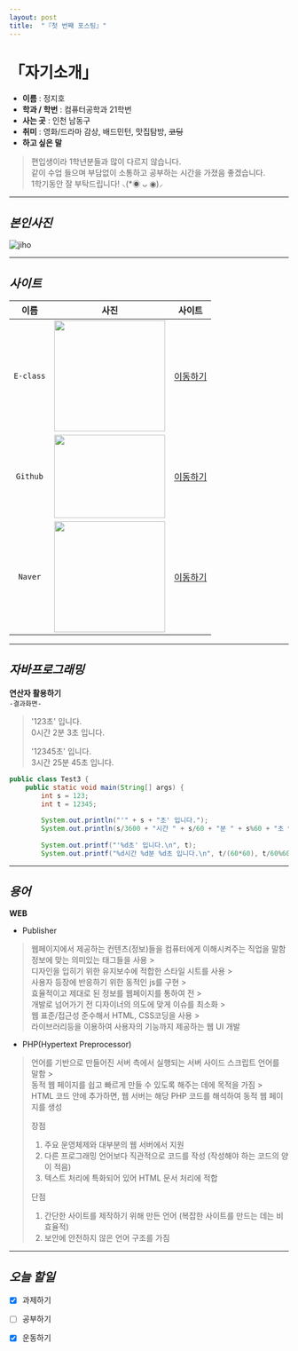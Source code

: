 ```yaml
---
layout: post
title:  "『첫 번째 포스팅』"
---
```

# 「자기소개」
<!-- Heading -->
<!-- Bullet list -->
<!-- Text attrivutes -->
<!-- Image -->
<!-- Link -->
<!-- Code -->
<!-- Click list -->



- **이름** : 정지호 
- **학과 / 학번** : 컴퓨터공학과 21학번 
- **사는 곳** : 인천 남동구
- **취미** : 영화/드라마 감상,  배드민턴,  맛집탐방,  ~~코딩~~
- **하고 싶은 말**
<!-- Quoto -->
  > 편입생이라 1학년분들과 많이 다르지 않습니다.     
  > 같이 수업 들으며 부담없이 소통하고 공부하는 시간을 가졌음 좋겠습니다.        
  > 1학기동안 잘 부탁드립니다! ⸜(*◉ ᴗ ◉)⸝    

***

## *본인사진*
![jiho](https://user-images.githubusercontent.com/127321491/226171178-bde24ccf-96aa-4eea-bc0f-1da226b0e7e1.jpg)

***

## *사이트*
<!-- Table -->





|이름|사진|사이트|
|:---:|:---:|:---:|
|`E-class`|<img src="https://user-images.githubusercontent.com/127321491/226171578-b91f9c4d-a733-4819-8a55-7763052877ea.jpg" width="200" height="200"/>|[이동하기](http://eclass.hansei.ac.kr/ilos/main/main_form.acl)|
|`Github`|<img src="https://user-images.githubusercontent.com/127321491/226171500-45af89bd-8fc3-43b7-bdd5-0d04ea825143.png" width="200" height="150"/>|[이동하기](https://github.com/)|
|`Naver`|<img src="https://user-images.githubusercontent.com/127321491/226171593-a33beba7-5680-4baf-84a5-152efb4f4715.jpg" width="200" height="200"/>|[이동하기](https://www.naver.com/)|

***

## *자바프로그래밍*
**연산자 활용하기**    
 `-결과화면-`    

> '123초' 입니다.  
> 0시간 2분 3초 입니다.
> 
> '12345초' 입니다.     
> 3시간 25분 45초 입니다.     

```java
public class Test3 {
	public static void main(String[] args) {
		int s = 123;
		int t = 12345;
		
		System.out.println("'" + s + "초' 입니다.");
		System.out.println(s/3600 + "시간 " + s/60 + "분 " + s%60 + "초 입니다.");
		
		System.out.printf("'%d초' 입니다.\n", t);
		System.out.printf("%d시간 %d분 %d초 입니다.\n", t/(60*60), t/60%60 ,t%60);      
```

***


## *용어*
**WEB**   

- Publisher
 > 웹페이지에서 제공하는 컨텐츠(정보)들을 컴퓨터에게 이해시켜주는 직업을 말함     
 > 정보에 맞는 의미있는 태그들을 사용 >      
 > 디자인을 입히기 위한 유지보수에 적합한 스타일 시트를 사용  >       
 > 사용자 등장에 반응하기 위한 동적인 js를 구현 >         
 > 효율적이고 제대로 된 정보를 웹페이지를 통하여 전 >    
 > 개발로 넘어가기 전 디자이너의 의도에 맞게 이슈를 최소화  >       
 > 웹 표준/접근성 준수해서 HTML, CSS코딩을 사용 >      
 > 라이브러리등을 이용하여 사용자의 기능까지 제공하는 웹 UI 개발    


- PHP(Hypertext Preprocessor)
 > 언어를 기반으로 만들어진 서버 측에서 실행되는 서버 사이드 스크립트 언어를 말함 >       
 >  동적 웹 페이지를 쉽고 빠르게 만들 수 있도록 해주는 데에 목적을 가짐 >     
 >  HTML 코드 안에 추가하면, 웹 서버는 해당 PHP 코드를 해석하여 동적 웹 페이지를 생성       
 >  
 >  장점
 >  1. 주요 운영체제와 대부분의 웹 서버에서 지원
 >  2. 다른 프로그래밍 언어보다 직관적으로 코드를 작성 (작성해야 하는 코드의 양이 적음)
 >  3. 텍스트 처리에 특화되어 있어 HTML 문서 처리에 적합
 >  
 >  단점
 >  1. 간단한 사이트를 제작하기 위해 만든 언어 (복잡한 사이트를 만드는 데는 비효율적)
 >  2. 보안에 안전하지 않은 언어 구조를 가짐



***

## *오늘 할일*
- [x] 과제하기
- [ ] 공부하기
- [x] 운동하기


